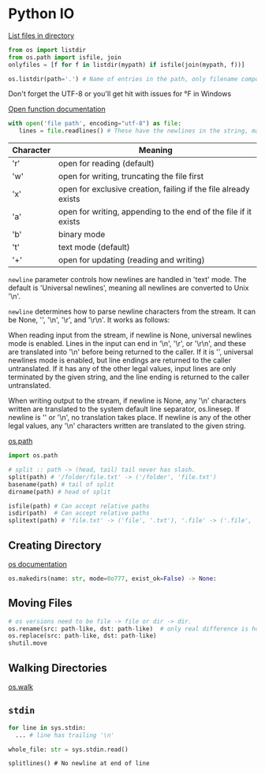 # Python IO

[List files in directory](https://stackoverflow.com/a/3207973/5932184)

```python
from os import listdir
from os.path import isfile, join
onlyfiles = [f for f in listdir(mypath) if isfile(join(mypath, f))]

os.listdir(path='.') # Name of entries in the path, only filename component, not full path
```

Don't forget the UTF-8 or you'll get hit with issues for °F in Windows

[Open function documentation](https://docs.python.org/3/library/functions.html#open)

```python
with open('file path', encoding="utf-8") as file:
   lines = file.readlines() # These have the newlines in the string, may need to .strip()
```

Character | Meaning
----------|--------
   'r'    | open for reading (default)
   'w'    | open for writing, truncating the file first
   'x'    | open for exclusive creation, failing if the file already exists
   'a'    | open for writing, appending to the end of the file if it exists
   'b'    | binary mode
   't'    | text mode (default)
   '+'    | open for updating (reading and writing)


`newline` parameter controls how newlines are handled in 'text' mode.
The default is 'Universal newlines', meaning all newlines are converted to Unix '\n'.

`newline` determines how to parse newline characters from the stream. It can be None, '', '\n', '\r', and '\r\n'. It works as follows:

When reading input from the stream, if newline is None, universal newlines mode is enabled.
Lines in the input can end in '\n', '\r', or '\r\n', and these are translated into '\n' before being returned to the caller.
If it is '', universal newlines mode is enabled, but line endings are returned to the caller untranslated.
If it has any of the other legal values, input lines are only terminated by the given string, and the line ending is returned to the caller untranslated.

When writing output to the stream, if newline is None, any '\n' characters written are translated to the system default line separator, os.linesep.
If newline is '' or '\n', no translation takes place.
If newline is any of the other legal values, any '\n' characters written are translated to the given string.



[os.path](https://docs.python.org/3/library/os.path.html)

```python
import os.path

# split :: path -> (head, tail) tail never has slash.
split(path) # '/folder/file.txt' -> ('/folder', 'file.txt')
basename(path) # tail of split
dirname(path) # head of split

isfile(path) # Can accept relative paths
isdir(path)  # Can accept relative paths
splitext(path) # 'file.txt' -> ('file', '.txt'), '.file' -> ('.file', ''), 'foo.bar.txt' -> ('foo.bar', '.txt')
```

## Creating Directory

[os documentation](https://docs.python.org/3/library/os.html)

```python
os.makedirs(name: str, mode=0o777, exist_ok=False) -> None:
```

## Moving Files

```python
# os versions need to be file -> file or dir -> dir.
os.rename(src: path-like, dst: path-like)  # only real difference is how this is handled on Windows?
os.replace(src: path-like, dst: path-like)
shutil.move
```

## Walking Directories

[os.walk](https://docs.python.org/3/library/os.html#os.walk)

## `stdin`

```python
for line in sys.stdin:
  ... # line has trailing '\n'

whole_file: str = sys.stdin.read()
```

```
splitlines() # No newline at end of line
```
